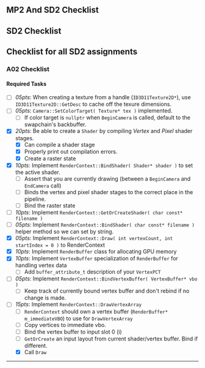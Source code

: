 MP2 And SD2 Checklist
------

## SD2 Checklist

Checklist for all SD2 assignments
------

### A02 Checklist

#### Required Tasks

- [ ] *05pts*: When creating a texture from a handle (`ID3D11Texture2D*`), use `ID3D11Texture2D::GetDesc` to cache off the texure dimensions.
- [ ] *05pts*: `Camera::SetColorTarget( Texture* tex )` implemented.
    - [ ] If color target is `nullptr` when `BeginCamera` is called, default to the swapchain's backbuffer.
- [x] *20pts*: Be able to create a `Shader` by compiling *Vertex* and *Pixel* shader stages.
    - [x] Can compile a shader stage
    - [x] Properly print out compilation errors.
    - [x] Create a raster state
- [x] *10pts*: Implement `RenderContext::BindShader( Shader* shader )` to set the active shader.  
    - [ ] Assert that you are currently drawing (between a `BeginCamera` and `EndCamera` call)
    - [ ] Binds the vertex and pixel shader stages to the correct place in the pipeline.
    - [ ] Bind the raster state
- [ ] *10pts*: Implement `RenderContext::GetOrCreateShader( char const* filename )`
- [ ] *05pts*: Implement `RenderContext::BindShader( char const* filename )` helper method so we can set by string.
- [x] *05pts*: Implement `RenderContext::Draw( int vertexCount, int startIndex = 0 )` to RenderContext
- [x] *10pts*: Implement `RenderBuffer` class for allocating GPU memory
- [x] *10pts*: Implement `VertexBuffer` specialization of `RenderBuffer` for handling vertex data
    - [ ] Add `buffer_attribute_t` description of your `VertexPCT`
- [ ] *05pts*: Implement `RenderContext::BindVertexBuffer( VertexBuffer* vbo )`
    - [ ] Keep track of currently bound vertex buffer and don't rebind if no change is made.
- [ ] *15pts*: Implement `RenderContext::DrawVertexArray`
    - [ ] `RenderContext` should own a vertex buffer (`RenderBuffer* m_immediateVBO`) to use for `DrawVertexArray`
    - [ ] Copy vertices to immediate vbo.
    - [ ] Bind the vertex buffer to input slot 0 (i)
    - [ ] `GetOrCreate` an input layout from current shader/vertex buffer.  Bind if different.
    - [x] Call `Draw`

------
